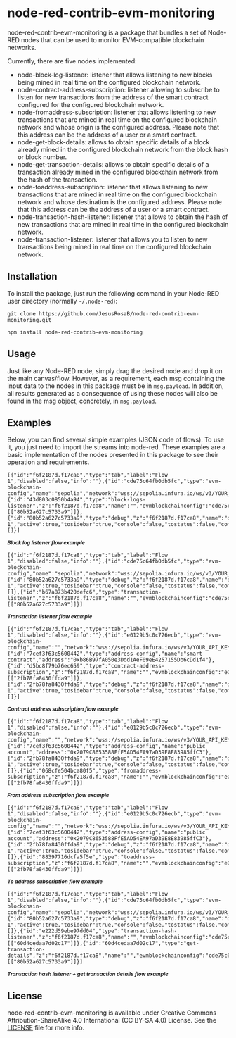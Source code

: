 node-red-contrib-evm-monitoring
===================

node-red-contrib-evm-monitoring is a package that bundles a set of Node-RED nodes that can be used to monitor EVM-compatible blockchain networks. 

Currently, there are five nodes implemented:

 - node-block-log-listener: listener that allows listening to new blocks being mined in real time on the configured blockchain network.
 - node-contract-address-subscription: listener allowing to subscribe to listen for new transactions from the address of the smart contract configured for the configured blockchain network.
 - node-fromaddress-subscription: listener that allows listening to new transactions that are mined in real time on the configured blockchain network and whose origin is the configured address. Please note that this address can be the address of a user or a smart contract.
 - node-get-block-details: allows to obtain specific details of a block already mined in the configured blockchain network from the block hash or block number.
 - node-get-transaction-details: allows to obtain specific details of a transaction already mined in the configured blockchain network from the hash of the transaction.
 - node-toaddress-subscription: listener that allows listening to new transactions that are mined in real time on the configured blockchain network and whose destination is the configured address. Please note that this address can be the address of a user or a smart contract.
 - node-transaction-hash-listener: listener that allows to obtain the hash of new transactions that are mined in real time in the configured blockchain network. 
 - node-transaction-listener: listener that allows you to listen to new transactions being mined in real time on the configured blockchain network. 

Installation
------
To install the package, just run the following command in your Node-RED user directory (normally `~/.node-red`):

    git clone https://github.com/JesusRosaB/node-red-contrib-evm-monitoring.git
    
    npm install node-red-contrib-evm-monitoring

Usage
------
Just like any Node-RED node, simply drag the desired node and drop it on the main canvas/flow. However, as a requirement, each msg containing the input data to the nodes in this package must be in `msg.payload`. In addition, all results generated as a consequence of using these nodes will also be found in the msg object, concretely, in `msg.payload`.

Examples
------
Below, you can find several simple examples (JSON code of flows). To use it, you just need to import the streams into node-red. These examples are a basic implementation of the nodes presented in this package to see their operation and requirements.

    [{"id":"f6f2187d.f17ca8","type":"tab","label":"Flow 1","disabled":false,"info":""},{"id":"cde75c64fb0db5fc","type":"evm-blockchain-config","name":"sepolia","network":"wss://sepolia.infura.io/ws/v3/YOUR_API_KEY"},{"id":"43d803c0850b4a94","type":"block-logs-listener","z":"f6f2187d.f17ca8","name":"","evmblockchainconfig":"cde75c64fb0db5fc","x":170,"y":160,"wires":[["80b52a627c5733a9"]]},{"id":"80b52a627c5733a9","type":"debug","z":"f6f2187d.f17ca8","name":"debug 1","active":true,"tosidebar":true,"console":false,"tostatus":false,"complete":"false","statusVal":"","statusType":"auto","x":460,"y":160,"wires":[]}]

<b><i><sup>Block log listener flow example</sup></i></b>

    [{"id":"f6f2187d.f17ca8","type":"tab","label":"Flow 1","disabled":false,"info":""},{"id":"cde75c64fb0db5fc","type":"evm-blockchain-config","name":"sepolia","network":"wss://sepolia.infura.io/ws/v3/YOUR_API_KEY"},{"id":"80b52a627c5733a9","type":"debug","z":"f6f2187d.f17ca8","name":"debug 1","active":true,"tosidebar":true,"console":false,"tostatus":false,"complete":"false","statusVal":"","statusType":"auto","x":460,"y":160,"wires":[]},{"id":"b67a873b420defc6","type":"transaction-listener","z":"f6f2187d.f17ca8","name":"","evmblockchainconfig":"cde75c64fb0db5fc","x":210,"y":160,"wires":[["80b52a627c5733a9"]]}]

<b><i><sup>Transaction listener flow example</sup></i></b>

    [{"id":"f6f2187d.f17ca8","type":"tab","label":"Flow 1","disabled":false,"info":""},{"id":"e0129b5c0c726ecb","type":"evm-blockchain-config","name":"","network":"wss://sepolia.infura.io/ws/v3/YOUR_API_KEY"},{"id":"7cef3f63c5600442","type":"address-config","name":"smart contract","address":"0xb86B97fA050e3Ddd1AeF09eE4257155Db6cDd1f4"},{"id":"d5bc8f79b76ec659","type":"contract-address-subscription","z":"f6f2187d.f17ca8","name":"","evmblockchainconfig":"e0129b5c0c726ecb","addressconfig":"7cef3f63c5600442","x":190,"y":180,"wires":[["2fb78fa8430ffda9"]]},{"id":"2fb78fa8430ffda9","type":"debug","z":"f6f2187d.f17ca8","name":"debug 1","active":true,"tosidebar":true,"console":false,"tostatus":false,"complete":"false","statusVal":"","statusType":"auto","x":460,"y":180,"wires":[]}]

<b><i><sup>Contract address subscription flow example</sup></i></b>

    [{"id":"f6f2187d.f17ca8","type":"tab","label":"Flow 1","disabled":false,"info":""},{"id":"e0129b5c0c726ecb","type":"evm-blockchain-config","name":"","network":"wss://sepolia.infura.io/ws/v3/YOUR_API_KEY"},{"id":"7cef3f63c5600442","type":"address-config","name":"public account","address":"0x2079C8653588FfE5AD54EA97aD39E8E83985ffC3"},{"id":"2fb78fa8430ffda9","type":"debug","z":"f6f2187d.f17ca8","name":"debug 1","active":true,"tosidebar":true,"console":false,"tostatus":false,"complete":"false","statusVal":"","statusType":"auto","x":460,"y":180,"wires":[]},{"id":"068cfe504bca80f5","type":"fromaddress-subscription","z":"f6f2187d.f17ca8","name":"","evmblockchainconfig":"e0129b5c0c726ecb","addressconfig":"7cef3f63c5600442","x":180,"y":180,"wires":[["2fb78fa8430ffda9"]]}]

<b><i><sup>From address subscription flow example</sup></i></b>

    [{"id":"f6f2187d.f17ca8","type":"tab","label":"Flow 1","disabled":false,"info":""},{"id":"e0129b5c0c726ecb","type":"evm-blockchain-config","name":"","network":"wss://sepolia.infura.io/ws/v3/YOUR_API_KEY"},{"id":"7cef3f63c5600442","type":"address-config","name":"public account","address":"0x2079C8653588FfE5AD54EA97aD39E8E83985ffC3"},{"id":"2fb78fa8430ffda9","type":"debug","z":"f6f2187d.f17ca8","name":"debug 1","active":true,"tosidebar":true,"console":false,"tostatus":false,"complete":"false","statusVal":"","statusType":"auto","x":460,"y":180,"wires":[]},{"id":"88397716dcfa5f5e","type":"toaddress-subscription","z":"f6f2187d.f17ca8","name":"","evmblockchainconfig":"e0129b5c0c726ecb","addressconfig":"7cef3f63c5600442","x":190,"y":180,"wires":[["2fb78fa8430ffda9"]]}]

<b><i><sup>To address subscription flow example</sup></i></b>

    [{"id":"f6f2187d.f17ca8","type":"tab","label":"Flow 1","disabled":false,"info":""},{"id":"cde75c64fb0db5fc","type":"evm-blockchain-config","name":"sepolia","network":"wss://sepolia.infura.io/ws/v3/YOUR_API_KEY"},{"id":"80b52a627c5733a9","type":"debug","z":"f6f2187d.f17ca8","name":"debug 1","active":true,"tosidebar":true,"console":false,"tostatus":false,"complete":"false","statusVal":"","statusType":"auto","x":680,"y":160,"wires":[]},{"id":"e222d59ebe97dd04","type":"transaction-hash-listener","z":"f6f2187d.f17ca8","name":"","evmblockchainconfig":"cde75c64fb0db5fc","x":130,"y":160,"wires":[["60d4cedaa7d02c17"]]},{"id":"60d4cedaa7d02c17","type":"get-transaction-details","z":"f6f2187d.f17ca8","name":"","evmblockchainconfig":"cde75c64fb0db5fc","detail":"alldetails","x":430,"y":160,"wires":[["80b52a627c5733a9"]]}]

<b><i><sup>Transaction hash listener + get transaction details flow example</sup></i></b>

License
------
node-red-contrib-evm-monitoring is available under Creative Commons Attribution-ShareAlike 4.0 International (CC BY-SA 4.0) License. See the [LICENSE](https://github.com/JesusRosaB/node-red-contrib-evm-monitoring/blob/main/LICENSE) file for more info.